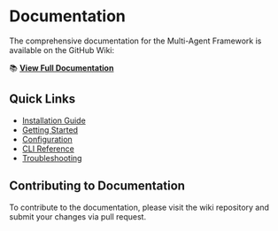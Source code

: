 # Documentation

The comprehensive documentation for the Multi-Agent Framework is available on the GitHub Wiki:

📚 **[View Full Documentation](https://github.com/micgo/maf-standalone/wiki)**

## Quick Links

- [Installation Guide](https://github.com/micgo/maf-standalone/wiki/Installation)
- [Getting Started](https://github.com/micgo/maf-standalone/wiki/Quick-Start)
- [Configuration](https://github.com/micgo/maf-standalone/wiki/Configuration)
- [CLI Reference](https://github.com/micgo/maf-standalone/wiki/CLI-Reference)
- [Troubleshooting](https://github.com/micgo/maf-standalone/wiki/Troubleshooting)

## Contributing to Documentation

To contribute to the documentation, please visit the wiki repository and submit your changes via pull request.